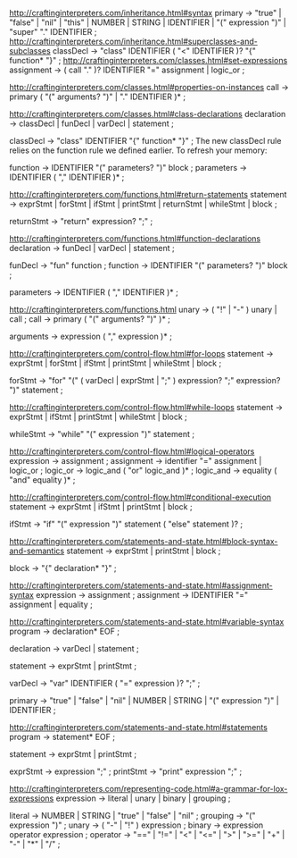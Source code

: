 http://craftinginterpreters.com/inheritance.html#syntax
primary        → "true" | "false" | "nil" | "this"
               | NUMBER | STRING | IDENTIFIER | "(" expression ")"
               | "super" "." IDENTIFIER ;
http://craftinginterpreters.com/inheritance.html#superclasses-and-subclasses
classDecl      → "class" IDENTIFIER ( "<" IDENTIFIER )?
                 "{" function* "}" ;
http://craftinginterpreters.com/classes.html#set-expressions
assignment     → ( call "." )? IDENTIFIER "=" assignment
               | logic_or ;

http://craftinginterpreters.com/classes.html#properties-on-instances
call           → primary ( "(" arguments? ")" | "." IDENTIFIER )* ;

http://craftinginterpreters.com/classes.html#class-declarations
declaration    → classDecl
               | funDecl
               | varDecl
               | statement ;

classDecl      → "class" IDENTIFIER "{" function* "}" ;
The new classDecl rule relies on the function rule we defined earlier. To refresh your memory:

function       → IDENTIFIER "(" parameters? ")" block ;
parameters     → IDENTIFIER ( "," IDENTIFIER )* ;

http://craftinginterpreters.com/functions.html#return-statements
statement      → exprStmt
               | forStmt
               | ifStmt
               | printStmt
               | returnStmt
               | whileStmt
               | block ;

returnStmt     → "return" expression? ";" ;

http://craftinginterpreters.com/functions.html#function-declarations
declaration    → funDecl
               | varDecl
               | statement ;

funDecl        → "fun" function ;
function       → IDENTIFIER "(" parameters? ")" block ;

parameters     → IDENTIFIER ( "," IDENTIFIER )* ;

http://craftinginterpreters.com/functions.html
unary          → ( "!" | "-" ) unary | call ;
call           → primary ( "(" arguments? ")" )* ;

arguments      → expression ( "," expression )* ;

http://craftinginterpreters.com/control-flow.html#for-loops
statement      → exprStmt
               | forStmt
               | ifStmt
               | printStmt
               | whileStmt
               | block ;

forStmt        → "for" "(" ( varDecl | exprStmt | ";" )
                 expression? ";"
                 expression? ")" statement ;

http://craftinginterpreters.com/control-flow.html#while-loops
statement      → exprStmt
               | ifStmt
               | printStmt
               | whileStmt
               | block ;

whileStmt      → "while" "(" expression ")" statement ;

http://craftinginterpreters.com/control-flow.html#logical-operators
expression     → assignment ;
assignment     → identifier "=" assignment
               | logic_or ;
logic_or       → logic_and ( "or" logic_and )* ;
logic_and      → equality ( "and" equality )* ;

http://craftinginterpreters.com/control-flow.html#conditional-execution
statement      → exprStmt
               | ifStmt
               | printStmt
               | block ;

ifStmt         → "if" "(" expression ")" statement
               ( "else" statement )? ;

http://craftinginterpreters.com/statements-and-state.html#block-syntax-and-semantics
statement      → exprStmt
               | printStmt
               | block ;

block          → "{" declaration* "}" ;


http://craftinginterpreters.com/statements-and-state.html#assignment-syntax
expression     → assignment ;
assignment     → IDENTIFIER "=" assignment
               | equality ;

http://craftinginterpreters.com/statements-and-state.html#variable-syntax
program        → declaration* EOF ;

declaration    → varDecl
               | statement ;

statement      → exprStmt
               | printStmt ;

varDecl        → "var" IDENTIFIER ( "=" expression )? ";" ;

primary        → "true" | "false" | "nil"
               | NUMBER | STRING
               | "(" expression ")"
               | IDENTIFIER ;

http://craftinginterpreters.com/statements-and-state.html#statements
program        → statement* EOF ;

statement      → exprStmt
               | printStmt ;

exprStmt       → expression ";" ;
printStmt      → "print" expression ";" ;

http://craftinginterpreters.com/representing-code.html#a-grammar-for-lox-expressions
expression     → literal
               | unary
               | binary
               | grouping ;

literal        → NUMBER | STRING | "true" | "false" | "nil" ;
grouping       → "(" expression ")" ;
unary          → ( "-" | "!" ) expression ;
binary         → expression operator expression ;
operator       → "==" | "!=" | "<" | "<=" | ">" | ">="
               | "+"  | "-"  | "*" | "/" ;


